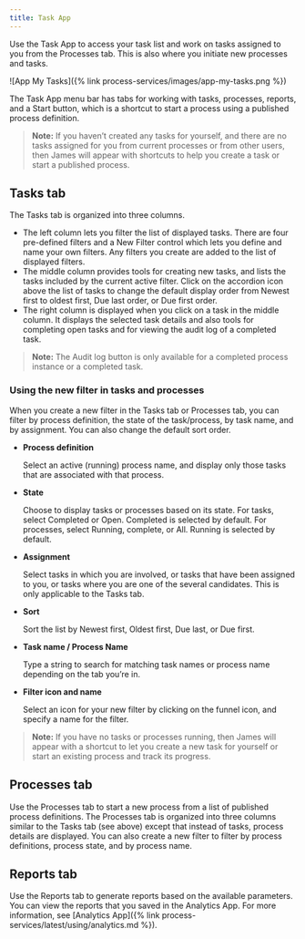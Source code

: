 ```yaml
---
title: Task App 
---
```


Use the Task App to access your task list and work on tasks assigned to you from the Processes tab. 
This is also where you initiate new processes and tasks.

![App My Tasks]({% link process-services/images/app-my-tasks.png %})

The Task App menu bar has tabs for working with tasks, processes, reports, and a Start button, which is a shortcut to 
start a process using a published process definition.

>**Note:** If you haven’t created any tasks for yourself, and there are no tasks assigned for you from current processes or from other users, then James will appear with shortcuts to help you create a task or start a published process.

## Tasks tab

The Tasks tab is organized into three columns.

* The left column lets you filter the list of displayed tasks. There are four pre-defined filters and a New Filter control which lets you define and name your own filters. Any filters you create are added to the list of displayed filters.
* The middle column provides tools for creating new tasks, and lists the tasks included by the current active filter. Click on the accordion icon above the list of tasks to change the default display order from Newest first to oldest first, Due last order, or Due first order.
* The right column is displayed when you click on a task in the middle column. It displays the selected task details and also tools for completing open tasks and for viewing the audit log of a completed task.

>**Note:** The Audit log button is only available for a completed process instance or a completed task.

### Using the new filter in tasks and processes

When you create a new filter in the Tasks tab or Processes tab, you can filter by process definition, 
the state of the task/process, by task name, and by assignment. You can also change the default sort order.

* **Process definition**

    Select an active (running) process name, and display only those tasks that are associated with that process.

* **State**

    Choose to display tasks or processes based on its state. For tasks, select Completed or Open. Completed is selected by default. For processes, select Running, complete, or All. Running is selected by default.

* **Assignment**

    Select tasks in which you are involved, or tasks that have been assigned to you, or tasks where you are one of the several candidates. This is only applicable to the Tasks tab.

* **Sort**

    Sort the list by Newest first, Oldest first, Due last, or Due first.

* **Task name / Process Name**

    Type a string to search for matching task names or process name depending on the tab you’re in.

* **Filter icon and name**

    Select an icon for your new filter by clicking on the funnel icon, and specify a name for the filter.

>**Note:** If you have no tasks or processes running, then James will appear with a shortcut to let you create a new task for yourself or start an existing process and track its progress.

## Processes tab

Use the Processes tab to start a new process from a list of published process definitions. The Processes tab is organized 
into three columns similar to the Tasks tab (see above) except that instead of tasks, process details are displayed. 
You can also create a new filter to filter by process definitions, process state, and by process name.

## Reports tab

Use the Reports tab to generate reports based on the available parameters. You can view the reports that you saved in 
the Analytics App. For more information, see [Analytics App]({% link process-services/latest/using/analytics.md %}).
